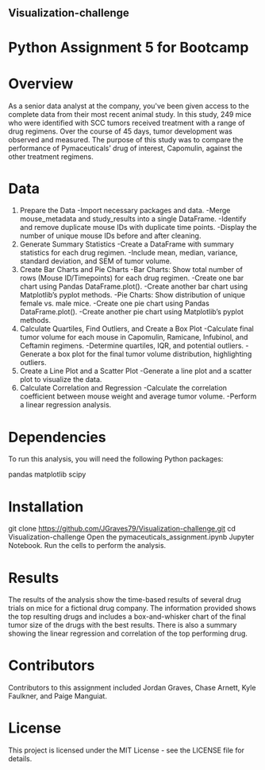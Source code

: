 ## Visualization-challenge 

# Python Assignment 5 for Bootcamp

# Overview
As a senior data analyst at the company, you've been given access to the complete data from their most recent animal study. In this study, 249 mice who were identified with SCC tumors received treatment with a range of drug regimens. Over the course of 45 days, tumor development was observed and measured. The purpose of this study was to compare the performance of Pymaceuticals’ drug of interest, Capomulin, against the other treatment regimens.

# Data
1. Prepare the Data
-Import necessary packages and data.
-Merge mouse_metadata and study_results into a single DataFrame.
-Identify and remove duplicate mouse IDs with duplicate time points.
-Display the number of unique mouse IDs before and after cleaning.
2. Generate Summary Statistics
-Create a DataFrame with summary statistics for each drug regimen.
-Include mean, median, variance, standard deviation, and SEM of tumor volume.
3. Create Bar Charts and Pie Charts
-Bar Charts: Show total number of rows (Mouse ID/Timepoints) for each drug regimen.
-Create one bar chart using Pandas DataFrame.plot().
-Create another bar chart using Matplotlib’s pyplot methods.
-Pie Charts: Show distribution of unique female vs. male mice.
-Create one pie chart using Pandas DataFrame.plot().
-Create another pie chart using Matplotlib’s pyplot methods.
4. Calculate Quartiles, Find Outliers, and Create a Box Plot
-Calculate final tumor volume for each mouse in Capomulin, Ramicane, Infubinol, and Ceftamin regimens.
-Determine quartiles, IQR, and potential outliers.
-Generate a box plot for the final tumor volume distribution, highlighting outliers.
5. Create a Line Plot and a Scatter Plot
-Generate a line plot and a scatter plot to visualize the data.
6. Calculate Correlation and Regression
-Calculate the correlation coefficient between mouse weight and average tumor volume.
-Perform a linear regression analysis.

# Dependencies
To run this analysis, you will need the following Python packages:

pandas 
matplotlib 
scipy

# Installation
git clone https://github.com/JGraves79/Visualization-challenge.git 
cd Visualization-challenge 
Open the pymaceuticals_assignment.ipynb Jupyter Notebook. 
Run the cells to perform the analysis.

# Results
The results of the analysis show the time-based results of several drug trials on mice for a fictional drug company. The information provided shows the top resulting drugs and includes a box-and-whisker chart of the final tumor size of the drugs with the best results. There is also a summary showing the linear regression and correlation of the top performing drug.

# Contributors
Contributors to this assignment included Jordan Graves, Chase Arnett, Kyle Faulkner, and Paige Manguiat.

# License
This project is licensed under the MIT License - see the LICENSE file for details.